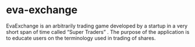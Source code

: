 # eva-exchange
EvaExchange is an arbitrarily trading game developed by a startup in a very short span of time called “Super Traders” . The purpose of the application is to educate users on the terminology used in trading of shares.
